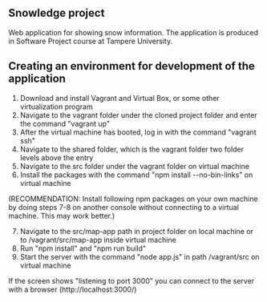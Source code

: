 ## Snowledge project
Web application for showing snow information. The application is produced in Software Project course at Tampere University.

## Creating an environment for development of the application
1. Download and install Vagrant and Virtual Box, or some other virtualization program
2. Navigate to the vagrant folder under the cloned project folder and enter the command "vagrant up"
3. After the virtual machine has booted, log in with the command "vagrant ssh"
4. Navigate to the shared folder, which is the vagrant folder two folder levels above the entry
5. Navigate to the src folder under the vagrant folder on virtual machine
6. Install the packages with the command "npm install --no-bin-links" on virtual machine

(RECOMMENDATION: Install following npm packages on your own machine by doing steps 7-8 on another console without connecting to a virtual machine. This may work better.) 

7. Navigate to the src/map-app path in project folder on local machine or to /vagrant/src/map-app inside virtual machine 
8. Run "npm install" and "npm run build" 
9. Start the server with the command "node app.js" in path /vagrant/src on virtual machine

If the screen shows "listening to port 3000" you can connect to the server with a browser (http://localhost:3000/) 
